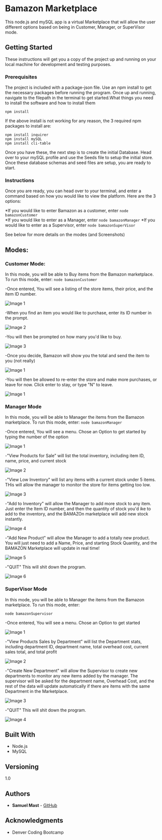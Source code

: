 # Bamazon Marketplace

This node.js and mySQL app is a virtual Marketplace that will allow the user different options based on being in Customer, Manager, or SuperVisor mode.


## Getting Started

These instructions will get you a copy of the project up and running on your local machine for development and testing purposes. 


### Prerequisites

The project is included with a package-json file.  Use an npm install to get the necessary packages before running the program.  Once up and running, navigate to the filepath in the terminal to get started.What things you need to install the software and how to install them

```
npm install
```

If the above install is not working for any reason, the 3 required npm packages to install are:

```
npm install inquirer
npm install mySQL
npm install cli-table
```

Once you have these, the next step is to create the initial Database.  Head over to your mySQL profile and use the Seeds file to setup the initial store.  Once these database schemas and seed files are setup, you are ready to start.

### Instructions

Once you are ready, you can head over to your terminal, and enter a command based on how you would like to view the platform.  Here are the 3 options:

*If you would like to enter Bamazon as a customer, enter ```node bamazonCustomer```  
*If you would like to enter as a Manager, enter ```node bamazonManager```
*If you would like to enter as a Supervisor, enter ```node bamazonSuperVisor```

See below for more details on the modes (and Screenshots)

## Modes:

### Customer Mode:

In this mode, you will be able to Buy items from the Bamazon marketplace.  To run this mode, enter:
```node bamazonCustomer```

-Once entered, You will see a listing of the store items, their price, and the item ID number.

![Image 1](https://octodex.github.com/images/yaktocat.png)

-When you find an item you would like to purchase, enter its ID number in the prompt.

![Image 2](https://octodex.github.com/images/yaktocat.png)

-You will then be prompted on how many you'd like to buy.

![Image 3](https://octodex.github.com/images/yaktocat.png)

-Once you decide, Bamazon will show you the total and send the item to you (not really)

![Image 1](https://octodex.github.com/images/yaktocat.png)

-You will then be allowed to re-enter the store and make more purchases, or leave for now.  Click enter to stay, or type "N" to leave.

![Image 1](https://octodex.github.com/images/yaktocat.png)



### Manager Mode

In this mode, you will be able to Manager the items from the Bamazon marketplace.  To run this mode, enter:
```node bamazonManager```

-Once entered, You will see a menu.  Chose an Option to get started by typing the number of the option

![Image 1](https://octodex.github.com/images/yaktocat.png)

-"View Products for Sale" will list the total inventory, including item ID, name, price, and current stock

![Image 2](https://octodex.github.com/images/yaktocat.png)

-"View Low Inventory" will list any items with a current stock under 5 items.  THis will allow the manager to monitor the store for items getting too low.

![Image 3](https://octodex.github.com/images/yaktocat.png)

-"Add to Inventory" will allow the Manager to add more stock to any item.  Just enter the Item ID number, and then the quantity of stock you'd ike to add to the inventory, and the BAMAZOn marketplace will add new stock instantly.

![Image 4](https://octodex.github.com/images/yaktocat.png)

-"Add New Product" will allow the Manager to add a totally new product.  You will just need to add a Name, Price, and starting Stock Quantity, and the BAMAZON Marketplace will update in real time!

![Image 5](https://octodex.github.com/images/yaktocat.png)

-"QUIT" This will shit down the program.

![Image 6](https://octodex.github.com/images/yaktocat.png)




### SuperVisor Mode

In this mode, you will be able to Manager the items from the Bamazon marketplace.  To run this mode, enter:

```node bamazonSupervisor```

-Once entered, You will see a menu.  Chose an Option to get started

![Image 1](https://octodex.github.com/images/yaktocat.png)

-"View Products Sales by Department" will list the Department stats, including department ID, department name, total overhead cost, current sales total, and total profit

![Image 2](https://octodex.github.com/images/yaktocat.png)

-"Create New Department" will allow the Supervisor to create new departments to monitor any new items added by the manager.  The supervisor will be asked for the department name, Overhead Cost, and  the rest of the data will update automatically if there are items with the same Department in the Marketplace.  

![Image 3](https://octodex.github.com/images/yaktocat.png)

-"QUIT" This will shit down the program.

![Image 4](https://octodex.github.com/images/yaktocat.png)





## Built With

* Node.js
* MySQL

## Versioning

1.0

## Authors

* **Samuel Mast** - [GitHub](https://github.com/SamMast)


## Acknowledgments

* Denver Coding Bootcamp
